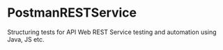 # PostmanRESTService
Structuring tests for API Web REST Service testing and automation using Java, JS etc.
